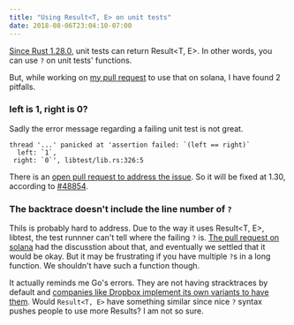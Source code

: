 ```yaml
---
title: "Using Result<T, E> on unit tests"
date: 2018-08-06T23:04:10-07:00
---
```


[Since Rust 1.28.0](https://github.com/rust-lang/rust/blob/master/RELEASES.md#version-1280-2018-08-02), unit tests can return Result<T, E>. In other words, you can use `?` on unit tests' functions.

But, while working on [my pull request](https://github.com/solana-labs/solana/pull/870) to use that on solana, I have found 2 pitfalls.

### left is 1, right is 0?

Sadly the error message regarding a failing unit test is not great.

```
thread '...' panicked at 'assertion failed: `(left == right)`
  left: `1`,
 right: `0`', libtest/lib.rs:326:5
```

There is an [open pull request to address the issue](https://github.com/rust-lang/rust/pull/52453). So it will be fixed at 1.30, according to [#48854](https://github.com/rust-lang/rust/issues/48854).

### The backtrace doesn't include the line number of `?`

Thils is probably hard to address. Due to the way it uses Result<T, E>, libtest, the test runnner can't tell where the failing `?` is. [The pull request on solana](https://github.com/solana-labs/solana/pull/870) had the discusstion about that, and eventually we settled that it would be okay. But it may be frustrating if you have multiple `?`s in a long function. We shouldn't have such a function though.

It actually reminds me Go's errors. They are not having stracktraces by default and [companies like Dropbox implement its own variants to have them](https://github.com/dropbox/godropbox/tree/master/errors). Would `Result<T, E>` have something similar since nice `?` syntax pushes people to use more Results? I am not so sure.


